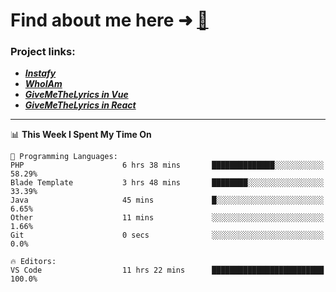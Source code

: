 # Find about me here ➜ [🧑](https://pauabella.dev)

### Project links:
- ***[Instafy](https://instafy.me)***
- ***[WhoIAm](https://pauabella.dev)***
- ***[GiveMeTheLyrics in Vue](https://lyrics.pauabella.dev)***
- ***[GiveMeTheLyrics in React](https://pauabella.dev/GiveMeTheLyrics)***

---
<!--START_SECTION:waka-->
📊 **This Week I Spent My Time On** 

```text
💬 Programming Languages: 
PHP                      6 hrs 38 mins       ██████████████░░░░░░░░░░░   58.29% 
Blade Template           3 hrs 48 mins       ████████░░░░░░░░░░░░░░░░░   33.39% 
Java                     45 mins             █░░░░░░░░░░░░░░░░░░░░░░░░   6.65% 
Other                    11 mins             ░░░░░░░░░░░░░░░░░░░░░░░░░   1.66% 
Git                      0 secs              ░░░░░░░░░░░░░░░░░░░░░░░░░   0.0%

🔥 Editors: 
VS Code                  11 hrs 22 mins      █████████████████████████   100.0%

```


<!--END_SECTION:waka-->
